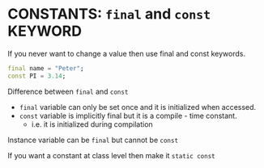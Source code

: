# CONSTANTS: `final` and `const` KEYWORD
If you never want to change a value then use final and const keywords.
```dart
final name = "Peter";
const PI = 3.14;
```
Difference between `final` and `const`
- `final` variable can only be set once and it is initialized when accessed.
- `const` variable is implicitly final but it is a compile - time constant.
  - i.e. it is initialized during compilation

Instance variable can be `final` but cannot be `const`

If you want a constant at class level then make it `static const`


